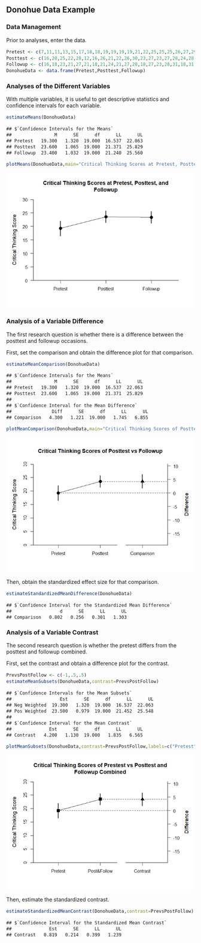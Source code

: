 
## Donohue Data Example

### Data Management

Prior to analyses, enter the data.


```r
Pretest <- c(7,11,11,13,15,17,18,18,19,19,19,19,21,22,25,25,25,26,27,29)
Posttest <- c(16,20,25,22,28,12,16,26,21,22,26,30,23,27,23,27,28,24,28,28)
Followup <- c(16,18,23,21,27,21,18,21,24,21,27,28,18,27,23,28,31,18,31,27)
DonohueData <- data.frame(Pretest,Posttest,Followup)
```

### Analyses of the Different Variables

With multiple variables, it is useful to get descriptive statistics and confidence intervals for each variable.


```r
estimateMeans(DonohueData)
```

```
## $`Confidence Intervals for the Means`
##                M      SE      df      LL      UL
## Pretest   19.300   1.320  19.000  16.537  22.063
## Posttest  23.600   1.065  19.000  21.371  25.829
## Followup  23.400   1.032  19.000  21.240  25.560
```

```r
plotMeans(DonohueData,main="Critical Thinking Scores at Pretest, Posttest, and Followup",ylab="Critical Thinking Score",ylim=c(0,30),values=FALSE)
```

![](figures/Donohue-Data-Means-1.png)<!-- -->
 
### Analysis of a Variable Difference

The first research question is whether there is a difference between the posttest and followup occasions.

First, set the comparison and obtain the difference plot for that comparison.


```r
estimateMeanComparison(DonohueData)
```

```
## $`Confidence Intervals for the Means`
##                M      SE      df      LL      UL
## Pretest   19.300   1.320  19.000  16.537  22.063
## Posttest  23.600   1.065  19.000  21.371  25.829
## 
## $`Confidence Interval for the Mean Difference`
##               Diff      SE      df      LL      UL
## Comparison   4.300   1.221  19.000   1.745   6.855
```

```r
plotMeanComparison(DonohueData,main="Critical Thinking Scores of Posttest vs Followup",ylab="Critical Thinking Score",ylim=c(0,30),values=FALSE)
```

![](figures/Donohue-Data-Comparison-1.png)<!-- -->

Then, obtain the standardized effect size for that comparison.


```r
estimateStandardizedMeanDifference(DonohueData)
```

```
## $`Confidence Interval for the Standardized Mean Difference`
##                  d      SE      LL      UL
## Comparison   0.802   0.256   0.301   1.303
```

### Analysis of a Variable Contrast

The second research question is whether the pretest differs from the posttest and followup combined.

First, set the contrast and obtain a difference plot for the contrast.


```r
PrevsPostFollow <- c(-1,.5,.5)
estimateMeanSubsets(DonohueData,contrast=PrevsPostFollow)
```

```
## $`Confidence Intervals for the Mean Subsets`
##                  Est      SE      df      LL      UL
## Neg Weighted  19.300   1.320  19.000  16.537  22.063
## Pos Weighted  23.500   0.979  19.000  21.452  25.548
## 
## $`Confidence Interval for the Mean Contrast`
##              Est      SE      df      LL      UL
## Contrast   4.200   1.130  19.000   1.835   6.565
```

```r
plotMeanSubsets(DonohueData,contrast=PrevsPostFollow,labels=c("Pretest","Post&Follow"),main="Critical Thinking Scores of Prestest vs Posttest and Followup Combined",ylab="Critical Thinking Score",ylim=c(0,30),values=FALSE)
```

![](figures/Donohue-Data-Contrast-1.png)<!-- -->

Then, estimate the standardized contrast.


```r
estimateStandardizedMeanContrast(DonohueData,contrast=PrevsPostFollow)
```

```
## $`Confidence Interval for the Standardized Mean Contrast`
##              Est      SE      LL      UL
## Contrast   0.819   0.214   0.399   1.239
```
